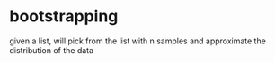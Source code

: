 # bootstrapping


given a list, will pick from the list with n samples and approximate the distribution of the data
